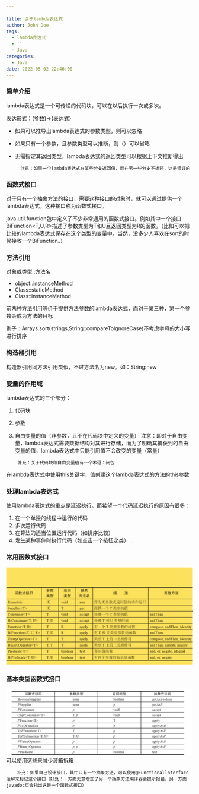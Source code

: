 ```yaml
---

title: 关于lambda表达式
author: John Doe
tags:
  - lambda表达式
  - ''
  - Java
categories:
  - Java
date: 2022-05-02 22:46:00
---
```

### 简单介绍
lambda表达式是一个可传递的代码块，可以在以后执行一次或多次。

表达形式：(参数)->{表达式}

- 如果可以推导出lambda表达式的参数类型，则可以忽略
- 如果只有一个参数，且参数类型可以推断，则（）可以省略
- 无需指定其返回类型，lambda表达式的返回类型可以根据上下文推断得出

		注意：如果一个lambda表达式在某些分支返回值，而在另一些分支不返还，这是错误的
 
### 函数式接口
对于只有一个抽象方法的接口，需要这种接口的对象时，就可以通过提供一个lambda表达式。这种接口称为函数式接口。

java.util.function包中定义了不少非常通用的函数式接口。例如其中一个接口BiFunction<T,U,R>描述了参数类型为T和U且返回类型为R的函数。（比如可以把比较的lambda表达式保存在这个类型的变量中。当然，没多少人喜欢在sort的时候接收一个BiFunction。）


### 方法引用
对象或类型::方法名
- object::instanceMethod
- Class::staticMethod
- Class::instanceMethod

前两种方法引用等价于提供方法参数的lambda表达式，而对于第三种，第一个参数会成为方法的目标

例子：Arrays.sort(strings,String::compareToIgnoreCase)不考虑字母的大小写进行排序

### 构造器引用
构造器引用同方法引用类似，不过方法名为new。如：String:new

### 变量的作用域
lambda表达式的三个部分：
1. 代码块
2. 参数
3. 自由变量的值（非参数，且不在代码块中定义的变量）
		注意：即对于自由变量，lambda表达式需要数据结构对其进行存储，而为了明确其捕获到的自由变量的值，lambda表达式中只能引用值不会改变的变量（常量）
 
		补充：关于代码块和自由变量值有一个术语：闭包
在lambda表达式中使用this关键字，值创建这个lambda表达式的方法的this参数
### 处理lambda表达式
使用lambda表达式的重点是延迟执行。而希望一个代码延迟执行的原因有很多：
1. 在一个单独的线程中运行的代码
2. 多次运行代码
3. 在算法的适当位置运行代码（如排序比较）
4. 发生某种事件时执行代码（如点击一个按钮之类）
...

### 常用函数式接口
 ![upload successful](../images/pasted-223.png)
 ### 基本类型函数式接口
![upload successful](../images/pasted-224.png)
可以使用这些来减少装箱拆箱

		补充：如果自己设计接口，其中只有一个抽象方法，可以使用@Functionallnterface注解来标记这个接口（好处：一方面无意增加了另一个抽象方法编译器会提示报错，另一方面javadoc页会指出这是一个函数式接口）
